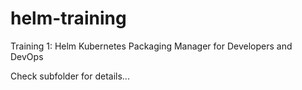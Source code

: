 # helm-training

Training 1: Helm Kubernetes Packaging Manager for Developers and DevOps

Check subfolder for details...
